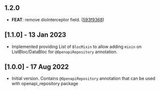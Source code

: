 ## 1.2.0

 - **FEAT**: remove dioInterceptor field. ([593f9368](https://github.com/djangoflow/list_bloc/commit/593f9368f1927ad6803f0d147992feff3e582151))

## [1.1.0] - 13 Jan 2023

- Implemented providing List of `BlocMixin` to allow adding `mixin` on ListBloc/DataBloc for `@OpenapiRepository` annotation.

## [1.0.0] - 17 Aug 2022

- Initial version. Contains `@OpenapiRepository` annotation that can be used with openapi_repository package
